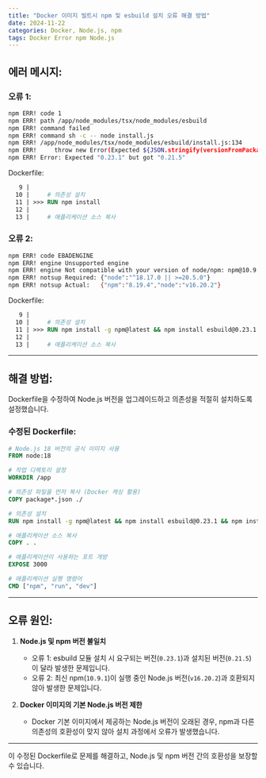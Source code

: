 ```yaml
---
title: "Docker 이미지 빌트시 npm 및 esbuild 설치 오류 해결 방법"
date: 2024-11-22
categories: Docker, Node.js, npm
tags: Docker Error npm Node.js
---
```


## 에러 메시지:

### 오류 1:
```bash
npm ERR! code 1
npm ERR! path /app/node_modules/tsx/node_modules/esbuild
npm ERR! command failed
npm ERR! command sh -c -- node install.js
npm ERR! /app/node_modules/tsx/node_modules/esbuild/install.js:134
npm ERR!     throw new Error(Expected ${JSON.stringify(versionFromPackageJSON)} but got ${JSON.stringify(stdout)});)
npm ERR! Error: Expected "0.23.1" but got "0.21.5"
```

Dockerfile:
```dockerfile
   9 |     
  10 |     # 의존성 설치
  11 | >>> RUN npm install
  12 |     
  13 |     # 애플리케이션 소스 복사
```

### 오류 2:
```bash
npm ERR! code EBADENGINE
npm ERR! engine Unsupported engine
npm ERR! engine Not compatible with your version of node/npm: npm@10.9.1
npm ERR! notsup Required: {"node":"^18.17.0 || >=20.5.0"}
npm ERR! notsup Actual:   {"npm":"8.19.4","node":"v16.20.2"}
```

Dockerfile:
```dockerfile
   9 |     
  10 |     # 의존성 설치
  11 | >>> RUN npm install -g npm@latest && npm install esbuild@0.23.1 && npm install
  12 |     
  13 |     # 애플리케이션 소스 복사
```
---

## 해결 방법:

Dockerfile을 수정하여 Node.js 버전을 업그레이드하고 의존성을 적절히 설치하도록 설정했습니다.

### 수정된 Dockerfile:
```dockerfile
# Node.js 18 버전의 공식 이미지 사용
FROM node:18

# 작업 디렉토리 설정
WORKDIR /app

# 의존성 파일을 먼저 복사 (Docker 캐싱 활용)
COPY package*.json ./

# 의존성 설치
RUN npm install -g npm@latest && npm install esbuild@0.23.1 && npm install

# 애플리케이션 소스 복사
COPY . .

# 애플리케이션이 사용하는 포트 개방
EXPOSE 3000

# 애플리케이션 실행 명령어
CMD ["npm", "run", "dev"]
```

---

## 오류 원인:

1. **Node.js 및 npm 버전 불일치**  
   - 오류 1: esbuild 모듈 설치 시 요구되는 버전(`0.23.1`)과 설치된 버전(`0.21.5`)이 달라 발생한 문제입니다.
   - 오류 2: 최신 npm(`10.9.1`)이 실행 중인 Node.js 버전(`v16.20.2`)과 호환되지 않아 발생한 문제입니다.

2. **Docker 이미지의 기본 Node.js 버전 제한**  
   - Docker 기본 이미지에서 제공하는 Node.js 버전이 오래된 경우, npm과 다른 의존성의 호환성이 맞지 않아 설치 과정에서 오류가 발생했습니다.

---

이 수정된 Dockerfile로 문제를 해결하고, Node.js 및 npm 버전 간의 호환성을 보장할 수 있습니다.
